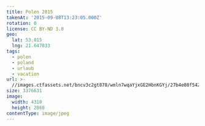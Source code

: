 ```yaml
---
title: Polen 2015
takenAt: '2015-09-08T13:23:05.000Z'
rotation: 0
license: CC BY-ND 3.0
geo:
  lat: 53.815
  lng: 21.647833
tags:
  - polen
  - poland
  - urlaub
  - vacation
url: >-
  //images.ctfassets.net/bncv3c2gt878/wmln7wqaYjxGE2HbnKGYj/27b4e08f542a504070fd699b4fa7faaa/polen-2015_25656996670_o
size: 3376631
image:
  width: 4310
  height: 2868
contentType: image/jpeg
---
```


